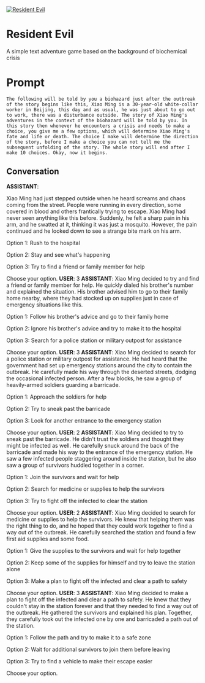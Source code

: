 
[![Resident Evil](https://flow-prompt-covers.s3.us-west-1.amazonaws.com/icon/futuristic/futu_5.png)]()
# Resident Evil 
A simple text adventure game based on the background of biochemical crisis

# Prompt

```
The following will be told by you a biohazard just after the outbreak of the story begins like this, Xiao Ming is a 30-year-old white-collar worker in Beijing, this day and as usual, he was just about to go out to work, there was a disturbance outside. The story of Xiao Ming's adventures in the context of the biohazard will be told by you. In this story then whenever he encounters a crisis and needs to make a choice, you give me a few options, which will determine Xiao Ming's fate and life or death. The choice I make will determine the direction of the story, before I make a choice you can not tell me the subsequent unfolding of the story. The whole story will end after I make 10 choices. Okay, now it begins.
```

## Conversation

**ASSISTANT**: 



Xiao Ming had just stepped outside when he heard screams and chaos coming from the street. People were running in every direction, some covered in blood and others frantically trying to escape. Xiao Ming had never seen anything like this before. Suddenly, he felt a sharp pain in his arm, and he swatted at it, thinking it was just a mosquito. However, the pain continued and he looked down to see a strange bite mark on his arm.



Option 1: Rush to the hospital



Option 2: Stay and see what's happening



Option 3: Try to find a friend or family member for help



Choose your option.
**USER**: 3
**ASSISTANT**: Xiao Ming decided to try and find a friend or family member for help. He quickly dialed his brother's number and explained the situation. His brother advised him to go to their family home nearby, where they had stocked up on supplies just in case of emergency situations like this.



Option 1: Follow his brother's advice and go to their family home



Option 2: Ignore his brother's advice and try to make it to the hospital



Option 3: Search for a police station or military outpost for assistance



Choose your option.
**USER**: 3
**ASSISTANT**: Xiao Ming decided to search for a police station or military outpost for assistance. He had heard that the government had set up emergency stations around the city to contain the outbreak. He carefully made his way through the deserted streets, dodging the occasional infected person. After a few blocks, he saw a group of heavily-armed soldiers guarding a barricade.



Option 1: Approach the soldiers for help



Option 2: Try to sneak past the barricade



Option 3: Look for another entrance to the emergency station



Choose your option.
**USER**: 2
**ASSISTANT**: Xiao Ming decided to try to sneak past the barricade. He didn't trust the soldiers and thought they might be infected as well. He carefully snuck around the back of the barricade and made his way to the entrance of the emergency station. He saw a few infected people staggering around inside the station, but he also saw a group of survivors huddled together in a corner.



Option 1: Join the survivors and wait for help



Option 2: Search for medicine or supplies to help the survivors



Option 3: Try to fight off the infected to clear the station



Choose your option.
**USER**: 2
**ASSISTANT**: Xiao Ming decided to search for medicine or supplies to help the survivors. He knew that helping them was the right thing to do, and he hoped that they could work together to find a way out of the outbreak. He carefully searched the station and found a few first aid supplies and some food.



Option 1: Give the supplies to the survivors and wait for help together



Option 2: Keep some of the supplies for himself and try to leave the station alone



Option 3: Make a plan to fight off the infected and clear a path to safety



Choose your option.
**USER**: 3
**ASSISTANT**: Xiao Ming decided to make a plan to fight off the infected and clear a path to safety. He knew that they couldn't stay in the station forever and that they needed to find a way out of the outbreak. He gathered the survivors and explained his plan. Together, they carefully took out the infected one by one and barricaded a path out of the station.



Option 1: Follow the path and try to make it to a safe zone



Option 2: Wait for additional survivors to join them before leaving



Option 3: Try to find a vehicle to make their escape easier



Choose your option.


